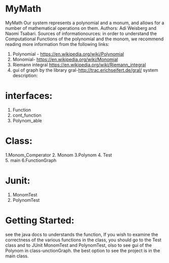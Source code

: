 # MyMath
MyMath 
Our system represents a polynomial and a monum, and allows for a number of mathematical operations on them. 
Authors:
Adi Weisberg and Naomi Tsabari. 
Sources of informationources:
in order to understand the Computational Functions of the polynomial and the monom, we recommend reading more information from the following links: 
1. Polynomial - https://en.wikipedia.org/wiki/Polynomial 
2. Monomial- https://en.wikipedia.org/wiki/Monomial  
3. Riemann integral  https://en.wikipedia.org/wiki/Riemann_integral 
4. gui of graph by the library gral-http://trac.erichseifert.de/gral/
system description:
# interfaces:
1. Function 
2. cont_function 
3. Polynom_able 
# Class: 
1.Monom_Comperator
2. Monom 
3.Polynom 
4. Test  
5. main
6.FunctionGraph
# Junit:
1. MonomTest
2. PolynomTest
# Getting Started:
see the java docs to understands the function, If you wish to examine the correctness of the various functions in the class, you should go to the Test class and to JUnit MonomTest and PolynomTest, olso to see gui of the Polynom in class-unctionGraph.
the best option to see the project is in the main class.
